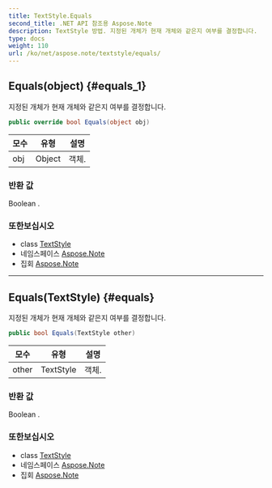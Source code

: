 ```yaml
---
title: TextStyle.Equals
second_title: .NET API 참조용 Aspose.Note
description: TextStyle 방법. 지정된 개체가 현재 개체와 같은지 여부를 결정합니다.
type: docs
weight: 110
url: /ko/net/aspose.note/textstyle/equals/
---
```

## Equals(object) {#equals_1}

지정된 개체가 현재 개체와 같은지 여부를 결정합니다.

```csharp
public override bool Equals(object obj)
```

| 모수 | 유형 | 설명 |
| --- | --- | --- |
| obj | Object | 객체. |

### 반환 값

Boolean .

### 또한보십시오

* class [TextStyle](../)
* 네임스페이스 [Aspose.Note](../../textstyle/)
* 집회 [Aspose.Note](../../../)

---

## Equals(TextStyle) {#equals}

지정된 개체가 현재 개체와 같은지 여부를 결정합니다.

```csharp
public bool Equals(TextStyle other)
```

| 모수 | 유형 | 설명 |
| --- | --- | --- |
| other | TextStyle | 객체. |

### 반환 값

Boolean .

### 또한보십시오

* class [TextStyle](../)
* 네임스페이스 [Aspose.Note](../../textstyle/)
* 집회 [Aspose.Note](../../../)


